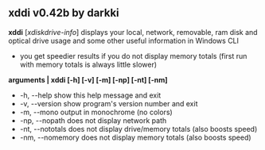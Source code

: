 ## xddi v0.42b by darkki
**xddi** [*xdiskdrive-info*] displays your local, network, removable, ram disk and optical drive usage and some other useful information in Windows CLI

* you get speedier results if you do not display memory totals (first run with memory totals is always little slower)

**arguments | xddi [-h] [-v] [-m] [-np] [-nt] [-nm]**
* -h, --help		show this help message and exit
* -v, --version		show program's version number and exit
* -m, --mono       	output in monochrome (no colors)
* -np, --nopath    	does not display network path
* -nt, --nototals	does not display drive/memory totals (also boosts speed)
* -nm, --nomemory  	does not display memory totals (also boosts speed)